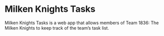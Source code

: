 # Milken Knights Tasks

Milken Knights Tasks is a web app that allows members of Team 1836: The Milken Knights to keep track of the team’s task list.